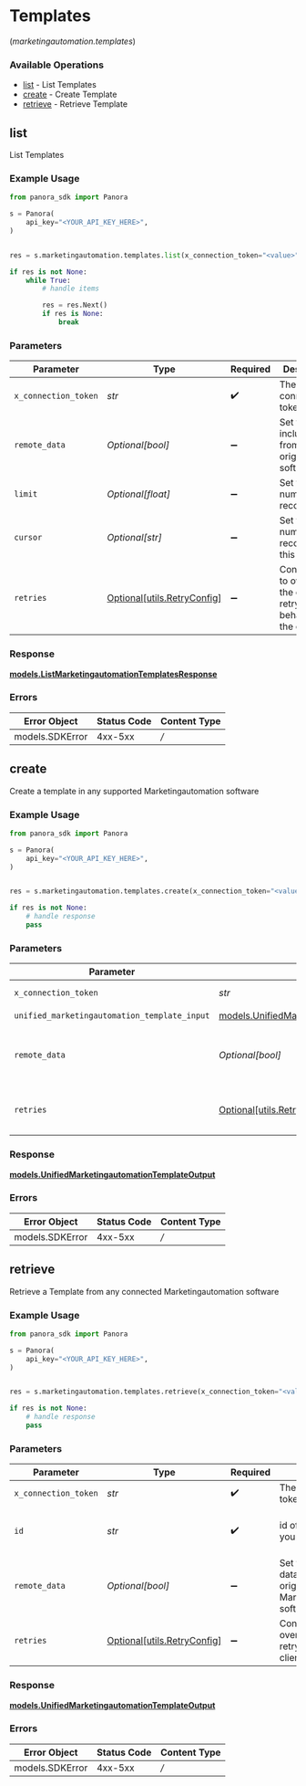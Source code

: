 # Templates
(*marketingautomation.templates*)

### Available Operations

* [list](#list) - List Templates
* [create](#create) - Create Template
* [retrieve](#retrieve) - Retrieve Template

## list

List Templates

### Example Usage

```python
from panora_sdk import Panora

s = Panora(
    api_key="<YOUR_API_KEY_HERE>",
)


res = s.marketingautomation.templates.list(x_connection_token="<value>", remote_data=True, limit=10, cursor="1b8b05bb-5273-4012-b520-8657b0b90874")

if res is not None:
    while True:
        # handle items

        res = res.Next()
        if res is None:
            break


```

### Parameters

| Parameter                                                           | Type                                                                | Required                                                            | Description                                                         | Example                                                             |
| ------------------------------------------------------------------- | ------------------------------------------------------------------- | ------------------------------------------------------------------- | ------------------------------------------------------------------- | ------------------------------------------------------------------- |
| `x_connection_token`                                                | *str*                                                               | :heavy_check_mark:                                                  | The connection token                                                |                                                                     |
| `remote_data`                                                       | *Optional[bool]*                                                    | :heavy_minus_sign:                                                  | Set to true to include data from the original software.             | true                                                                |
| `limit`                                                             | *Optional[float]*                                                   | :heavy_minus_sign:                                                  | Set to get the number of records.                                   | 10                                                                  |
| `cursor`                                                            | *Optional[str]*                                                     | :heavy_minus_sign:                                                  | Set to get the number of records after this cursor.                 | 1b8b05bb-5273-4012-b520-8657b0b90874                                |
| `retries`                                                           | [Optional[utils.RetryConfig]](../../models/utils/retryconfig.md)    | :heavy_minus_sign:                                                  | Configuration to override the default retry behavior of the client. |                                                                     |


### Response

**[models.ListMarketingautomationTemplatesResponse](../../models/listmarketingautomationtemplatesresponse.md)**
### Errors

| Error Object    | Status Code     | Content Type    |
| --------------- | --------------- | --------------- |
| models.SDKError | 4xx-5xx         | */*             |

## create

Create a template in any supported Marketingautomation software

### Example Usage

```python
from panora_sdk import Panora

s = Panora(
    api_key="<YOUR_API_KEY_HERE>",
)


res = s.marketingautomation.templates.create(x_connection_token="<value>", unified_marketingautomation_template_input={})

if res is not None:
    # handle response
    pass

```

### Parameters

| Parameter                                                                                                 | Type                                                                                                      | Required                                                                                                  | Description                                                                                               |
| --------------------------------------------------------------------------------------------------------- | --------------------------------------------------------------------------------------------------------- | --------------------------------------------------------------------------------------------------------- | --------------------------------------------------------------------------------------------------------- |
| `x_connection_token`                                                                                      | *str*                                                                                                     | :heavy_check_mark:                                                                                        | The connection token                                                                                      |
| `unified_marketingautomation_template_input`                                                              | [models.UnifiedMarketingautomationTemplateInput](../../models/unifiedmarketingautomationtemplateinput.md) | :heavy_check_mark:                                                                                        | N/A                                                                                                       |
| `remote_data`                                                                                             | *Optional[bool]*                                                                                          | :heavy_minus_sign:                                                                                        | Set to true to include data from the original Marketingautomation software.                               |
| `retries`                                                                                                 | [Optional[utils.RetryConfig]](../../models/utils/retryconfig.md)                                          | :heavy_minus_sign:                                                                                        | Configuration to override the default retry behavior of the client.                                       |


### Response

**[models.UnifiedMarketingautomationTemplateOutput](../../models/unifiedmarketingautomationtemplateoutput.md)**
### Errors

| Error Object    | Status Code     | Content Type    |
| --------------- | --------------- | --------------- |
| models.SDKError | 4xx-5xx         | */*             |

## retrieve

Retrieve a Template from any connected Marketingautomation software

### Example Usage

```python
from panora_sdk import Panora

s = Panora(
    api_key="<YOUR_API_KEY_HERE>",
)


res = s.marketingautomation.templates.retrieve(x_connection_token="<value>", id="801f9ede-c698-4e66-a7fc-48d19eebaa4f", remote_data=False)

if res is not None:
    # handle response
    pass

```

### Parameters

| Parameter                                                                   | Type                                                                        | Required                                                                    | Description                                                                 | Example                                                                     |
| --------------------------------------------------------------------------- | --------------------------------------------------------------------------- | --------------------------------------------------------------------------- | --------------------------------------------------------------------------- | --------------------------------------------------------------------------- |
| `x_connection_token`                                                        | *str*                                                                       | :heavy_check_mark:                                                          | The connection token                                                        |                                                                             |
| `id`                                                                        | *str*                                                                       | :heavy_check_mark:                                                          | id of the template you want to retrieve.                                    | 801f9ede-c698-4e66-a7fc-48d19eebaa4f                                        |
| `remote_data`                                                               | *Optional[bool]*                                                            | :heavy_minus_sign:                                                          | Set to true to include data from the original Marketingautomation software. | false                                                                       |
| `retries`                                                                   | [Optional[utils.RetryConfig]](../../models/utils/retryconfig.md)            | :heavy_minus_sign:                                                          | Configuration to override the default retry behavior of the client.         |                                                                             |


### Response

**[models.UnifiedMarketingautomationTemplateOutput](../../models/unifiedmarketingautomationtemplateoutput.md)**
### Errors

| Error Object    | Status Code     | Content Type    |
| --------------- | --------------- | --------------- |
| models.SDKError | 4xx-5xx         | */*             |
